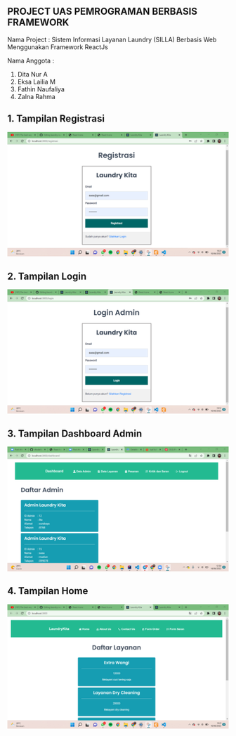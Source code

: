 ## PROJECT UAS PEMROGRAMAN BERBASIS FRAMEWORK

Nama Project : Sistem Informasi Layanan Laundry (SILLA) Berbasis Web Menggunakan Framework ReactJs

Nama Anggota :
1. Dita Nur A
2. Eksa Lailia M
3. Fathin Naufaliya
4. Zalna Rahma


## 1. Tampilan Registrasi

![Screenshot Project-PBF](img/1.png)


## 2. Tampilan Login

![Screenshot Project-PBF](img/2.png)

## 3. Tampilan Dashboard Admin

![Screenshot Project-PBF](img/5.png)

## 4. Tampilan Home

![Screenshot Project-PBF](img/3.png)


